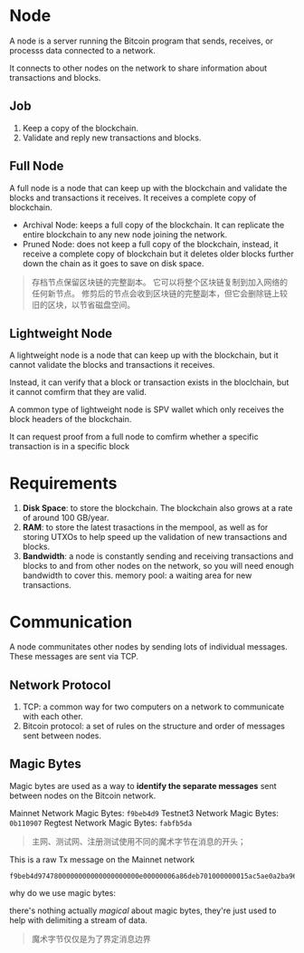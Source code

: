 # Node

A node is a server running the Bitcoin program that sends, receives, or processs data connected to a network.

It connects to other nodes on the network to share information about transactions and blocks.

## Job

1. Keep a copy of the blockchain.
2. Validate and reply new transactions and blocks.

## Full Node

A full node is a node that can keep up with the blockchain and validate the blocks and transactions it receives. It receives a complete copy of blockchain.

- Archival Node: keeps a full copy of the blockchain. It can replicate the entire blockchain to any new node joining the network.
- Pruned Node: does not keep a full copy of the blockchain, instead, it receive a complete copy of blockchain but it deletes older blocks further down the chain as it goes to save on disk space.

> 存档节点保留区块链的完整副本。 它可以将整个区块链复制到加入网络的任何新节点。
> 修剪后的节点会收到区块链的完整副本，但它会删除链上较旧的区块，以节省磁盘空间。

## Lightweight Node

A lightweight node is a node that can keep up with the blockchain, but it cannot validate the blocks and transactions it receives.

Instead, it can verify that a block or transaction exists in the bloclchain, but it cannot comfirm that they are valid.

A common type of lightweight node is SPV wallet which only receives the block headers of the blockchain.

It can request proof from a full node to comfirm whether a specific transaction is in a specific block

# Requirements

1. **Disk Space**: to store the blockchain. The blockchain also grows at a rate of around 100 GB/year.
2. **RAM**: to store the latest trasactions in the mempool, as well as for storing UTXOs to help speed up the validation of new transactions and blocks.
3. **Bandwidth**: a node is constantly sending and receiving transactions and blocks to and from other nodes on the network, so you will need enough bandwidth to cover this.
memory pool: a waiting area for new transactions.
# Communication

A node communitates other nodes by sending lots of individual messages. These messages are sent via TCP.

## Network Protocol
1. TCP: a common way for two computers on a network to communicate with each other.
2. Bitcoin protocol: a set of rules on the structure and order of messages sent between nodes.

## Magic Bytes

Magic bytes are used as a way to **identify the separate messages** sent between nodes on the Bitcoin network.

Mainnet Network Magic Bytes: `f9beb4d9`
Testnet3 Network Magic Bytes: `0b110907`
Regtest Network Magic Bytes: `fabfb5da`
> 主网、测试网、注册测试使用不同的魔术字节在消息的开头；

This is a raw Tx message on the Mainnet network
```
f9beb4d9747800000000000000000000e00000006a86deb701000000015ac5ae0a2ba96622c9b79de2c339084c8b1d30f63bb55a315f354db4d9a6abcf010000006b4830450221009ad52459e1e8bd5e758399cc0be963c75726c5089499465d9aa79ffb304ecd3802207d73ea58047f4d1f857b400cbff725ef562b7ada1c26e763c5a1aa6d29d2fdf401210234b7b614fcc0e4d926747d491992d8cc133f076bd79095eddf60c34b0e3fef4affffffff02390205000000000017a914ea3b6d7e92e05370bc8a61d3f05dbfdc90bb1d9587d1df3000000000001976a91425f0800454530549ed93747a6449aefe2618203988ac00000000
```

why do we use magic bytes:

there's nothing actually _magical_ about magic bytes, they're just used to help with delimiting a stream of data.
>魔术字节仅仅是为了界定消息边界